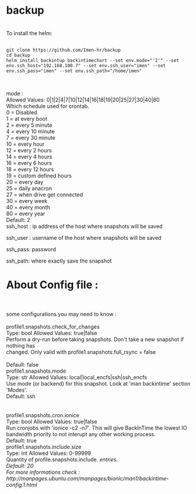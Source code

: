 # backup
<br>
To install the helm: 
<pre>
    <code>
git clone https://github.com/Imen-hr/backup
cd backup
helm install backintup backintimechart --set env.mode="'2'" --set env.ssh_host="192.168.100.7" --set env.ssh_user="imen" --set env.ssh_pass="imen" --set env.ssh_path="/home/imen"
    </code>
</pre>
<br>mode :  
<br>Allowed Values: 0|1|2|4|7|10|12|14|16|18|19|20|25|27|30|40|80
<br>             Which  schedule  used  for  crontab.
<br>              0 = Disabled
<br>              1 = at every boot
<br>              2 = every 5 minute
<br>              4 = every 10 minute
<br>              7 = every 30 minute
<br>             10 = every hour
<br>             12 = every 2 hours
<br>             14 = every 4 hours
<br>             16 = every 6 hours
<br>             18 = every 12 hours
<br>             19 = custom defined hours
<br>             20 = every day
<br>             25 = daily anacron
<br>             27 = when drive get connected
<br>             30 = every week
<br>             40 = every month
<br>             80 = every year
<br>
             Default: 2

<br>
ssh_host :
ip address of the host where snapshots will be saved

ssh_user :
username of the host where snapshots will be saved

ssh_pass:
password

ssh_path:
where exactly save the snapshot


# About Config file :
<br>
<br>some configurations you may need to know :

<br>
<br>profile1.snapshots.check_for_changes
<br>             Type: bool      Allowed Values: true|false
<br>             Perform a dry-run before taking snapshots. Don't take a new snapshot if nothing  has
<br>             changed. Only valid with profile1.snapshots.full_rsync = false
<br>
<br>             Default: false
<br>profile1.snapshots.mode
<br>             Type: str       Allowed Values: local|local_encfs|ssh|ssh_encfs
<br>             Use mode (or backend) for this snapshot. Look at 'man backintime' section 'Modes'.
<br>
             Default: ssh
<br>
<br>
<br>profile1.snapshots.cron.ionice
<br>             Type: bool      Allowed Values: true|false
<br>             Run cronjobs with 'ionice  -c2  -n7'.  This  will  give  BackInTime  the  lowest  IO
<br>             bandwidth priority to not interupt any other working process.
<br>
             Default: true
<br>profile1.snapshots.include.size
<br>             Type: int       Allowed Values: 0-99999
<br>             Quantity of profile.snapshots.include.<I> entries.
<br>
             Default: 20
<br>
For more informations check :
http://manpages.ubuntu.com/manpages/bionic/man1/backintime-config.1.html


